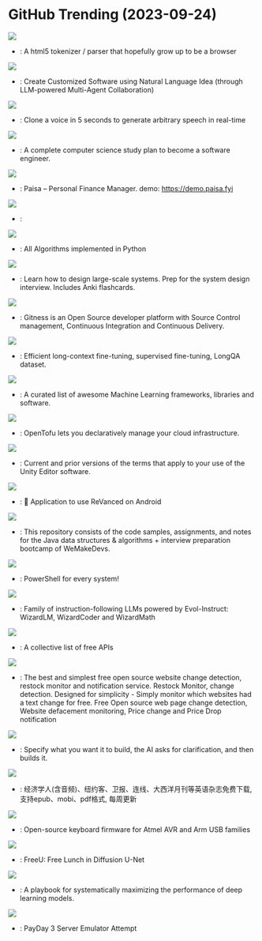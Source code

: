 # GitHub Trending (2023-09-24)

![](https://img.shields.io/badge/Rust-New%2032-green?style=flat-square&logo=appveyor)
- [](https://github.comundefined): A html5 tokenizer / parser that hopefully grow up to be a browser

![](https://img.shields.io/badge/Python-New%20217-green?style=flat-square&logo=appveyor)
- [](https://github.comundefined): Create Customized Software using Natural Language Idea (through LLM-powered Multi-Agent Collaboration)

![](https://img.shields.io/badge/Python-New%20236-green?style=flat-square&logo=appveyor)
- [](https://github.comundefined): Clone a voice in 5 seconds to generate arbitrary speech in real-time

![](https://img.shields.io/badge/none-New%20184-green?style=flat-square&logo=appveyor)
- [](https://github.comundefined): A complete computer science study plan to become a software engineer.

![](https://img.shields.io/badge/TypeScript-New%2097-green?style=flat-square&logo=appveyor)
- [](https://github.comundefined): Paisa – Personal Finance Manager. demo: https://demo.paisa.fyi

![](https://img.shields.io/badge/Jupyter%20Notebook-New%20317-green?style=flat-square&logo=appveyor)
- [](https://github.comundefined): 

![](https://img.shields.io/badge/Python-New%20175-green?style=flat-square&logo=appveyor)
- [](https://github.comundefined): All Algorithms implemented in Python

![](https://img.shields.io/badge/Python-New%20200-green?style=flat-square&logo=appveyor)
- [](https://github.comundefined): Learn how to design large-scale systems. Prep for the system design interview. Includes Anki flashcards.

![](https://img.shields.io/badge/Go-New%20340-green?style=flat-square&logo=appveyor)
- [](https://github.comundefined): Gitness is an Open Source developer platform with Source Control management, Continuous Integration and Continuous Delivery.

![](https://img.shields.io/badge/Python-New%2066-green?style=flat-square&logo=appveyor)
- [](https://github.comundefined): Efficient long-context fine-tuning, supervised fine-tuning, LongQA dataset.

![](https://img.shields.io/badge/Python-New%2059-green?style=flat-square&logo=appveyor)
- [](https://github.comundefined): A curated list of awesome Machine Learning frameworks, libraries and software.

![](https://img.shields.io/badge/Go-New%20651-green?style=flat-square&logo=appveyor)
- [](https://github.comundefined): OpenTofu lets you declaratively manage your cloud infrastructure.

![](https://img.shields.io/badge/none-New%2016-green?style=flat-square&logo=appveyor)
- [](https://github.comundefined): Current and prior versions of the terms that apply to your use of the Unity Editor software.

![](https://img.shields.io/badge/Dart-New%2017-green?style=flat-square&logo=appveyor)
- [](https://github.comundefined): 💊 Application to use ReVanced on Android

![](https://img.shields.io/badge/Java-New%2012-green?style=flat-square&logo=appveyor)
- [](https://github.comundefined): This repository consists of the code samples, assignments, and notes for the Java data structures & algorithms + interview preparation bootcamp of WeMakeDevs.

![](https://img.shields.io/badge/C%23-New%2078-green?style=flat-square&logo=appveyor)
- [](https://github.comundefined): PowerShell for every system!

![](https://img.shields.io/badge/Python-New%2032-green?style=flat-square&logo=appveyor)
- [](https://github.comundefined): Family of instruction-following LLMs powered by Evol-Instruct: WizardLM, WizardCoder and WizardMath

![](https://img.shields.io/badge/Python-New%20124-green?style=flat-square&logo=appveyor)
- [](https://github.comundefined): A collective list of free APIs

![](https://img.shields.io/badge/Python-New%20151-green?style=flat-square&logo=appveyor)
- [](https://github.comundefined): The best and simplest free open source website change detection, restock monitor and notification service. Restock Monitor, change detection. Designed for simplicity - Simply monitor which websites had a text change for free. Free Open source web page change detection, Website defacement monitoring, Price change and Price Drop notification

![](https://img.shields.io/badge/Python-New%20124-green?style=flat-square&logo=appveyor)
- [](https://github.comundefined): Specify what you want it to build, the AI asks for clarification, and then builds it.

![](https://img.shields.io/badge/CSS-New%2058-green?style=flat-square&logo=appveyor)
- [](https://github.comundefined): 经济学人(含音频)、纽约客、卫报、连线、大西洋月刊等英语杂志免费下载,支持epub、mobi、pdf格式, 每周更新

![](https://img.shields.io/badge/C-New%207-green?style=flat-square&logo=appveyor)
- [](https://github.comundefined): Open-source keyboard firmware for Atmel AVR and Arm USB families

![](https://img.shields.io/badge/none-New%2072-green?style=flat-square&logo=appveyor)
- [](https://github.comundefined): FreeU: Free Lunch in Diffusion U-Net

![](https://img.shields.io/badge/none-New%2040-green?style=flat-square&logo=appveyor)
- [](https://github.comundefined): A playbook for systematically maximizing the performance of deep learning models.

![](https://img.shields.io/badge/C%23-New%2037-green?style=flat-square&logo=appveyor)
- [](https://github.comundefined): PayDay 3 Server Emulator Attempt

